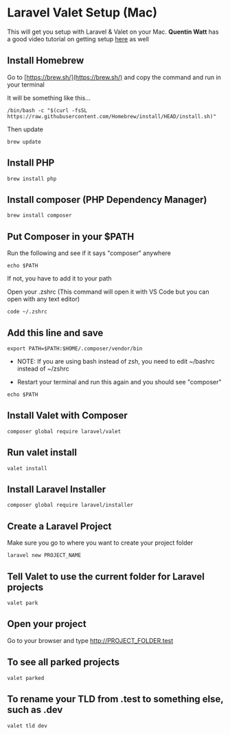 # Laravel Valet Setup (Mac)

This will get you setup with Laravel & Valet on your Mac. **Quentin Watt** has a good video tutorial on getting setup [here](https://www.youtube.com/watch?v=sbv61xK_vD8) as well

## Install Homebrew
Go to [https://brew.sh/](https://brew.sh/) and copy the command and run in your terminal

It will be something like this...
```
/bin/bash -c "$(curl -fsSL https://raw.githubusercontent.com/Homebrew/install/HEAD/install.sh)"
```
Then update
```
brew update
```

## Install PHP
```
brew install php
```

## Install composer (PHP Dependency Manager)
```
brew install composer
```

## Put Composer in your $PATH
Run the following and see if it says "composer" anywhere
```
echo $PATH
```
If not, you have to add it to your path

Open your .zshrc (This command will open it with VS Code but you can open with any text editor)
```
code ~/.zshrc
```

## Add this line and save
```
export PATH=$PATH:$HOME/.composer/vendor/bin
```

- NOTE: If you are using bash instead of zsh, you need to edit ~/bashrc instead of ~/zshrc

- Restart your terminal and run this again and you should see "composer"
```
echo $PATH
```

## Install Valet with Composer
```
composer global require laravel/valet
```

## Run valet install
```
valet install
```

## Install Laravel Installer
```
composer global require laravel/installer
```

## Create a Laravel Project
Make sure you go to where you want to create your project folder
```
laravel new PROJECT_NAME
```

## Tell Valet to use the current folder for Laravel projects
```
valet park
```

## Open your project
Go to your browser and type http://PROJECT_FOLDER.test

## To see all parked projects
```
valet parked
```

## To rename your TLD from .test to something else, such as .dev
```
valet tld dev
```